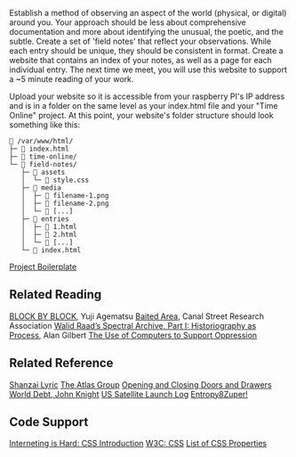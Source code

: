 Establish a method of observing an aspect of the world (physical, or digital) around you. Your approach should be less about comprehensive documentation and more about identifying the unusual, the poetic, and the subtle. Create a set of 'field notes' that reflect your observations. While each entry should be unique, they should be consistent in format. Create a website that contains an index of your notes, as well as a page for each individual entry. The next time we meet, you will use this website to support a ~5 minute reading of your work.

Upload your website so it is accessible from your raspberry PI's IP address and is in a folder on the same level as your index.html file and your "Time Online" project. At this point, your website's folder structure should look something like this:

```
📂 /var/www/html/
├─ 📄 index.html
├─ 📂 time-online/
└─ 📂 field-notes/
   ├─ 📂 assets
   │  └─ 📄 style.css
   ├─ 📂 media
   │  ├─ 📄 filename-1.png
   │  ├─ 📄 filename-2.png
   │  └─ 📄 [...]
   ├─ 📂 entries
   │  ├─ 📄 1.html
   │  ├─ 📄 2.html
   │  └─ 📄 [...]
   └─ 📄 index.html
```

[Project Boilerplate](/files/field-notes-boilerplate.zip)


## Related Reading
[BLOCK BY BLOCK](https://www.servinglibrary.org/journal/17/block-by-block), Yuji Agematsu
[Baited Area](/files/baited-area.pdf), Canal Street Research Association
[Walid Raad’s Spectral Archive, Part I: Historiography as Process](https://www.e-flux.com/journal/69/60594/walid-raad-s-spectral-archive-part-i-historiography-as-process/), Alan Gilbert
[The Use of Computers to Support Oppression](http://www-cs-students.stanford.edu/~cale/cs201/apartheid.comp.html)

## Related Reference
[Shanzai Lyric](https://shanzhailyric.info/)
[The Atlas Group](https://www.theatlasgroup1989.org/)
[Opening and Closing Doors and Drawers](https://fluxus.org/FluxusMidwest/doorknobs/index.html)
[World Debt, John Knight](https://www.contemporaryartlibrary.org/project/john-knight-at-galerie-neu-at-the-intermission-piraeus-12004)
[US Satellite Launch Log](https://planet4589.org/space/gcat/data/derived/launchlog.html)
[Entropy8Zuper!](http://www.entropy8zuper.org/)

## Code Support
[Interneting is Hard: CSS Introduction](https://internetingishard.netlify.app/html-and-css/hello-css/)
[W3C: CSS](https://www.w3schools.com/css/default.asp)
[List of CSS Properties](https://developer.mozilla.org/en-US/docs/Web/CSS/Reference)
